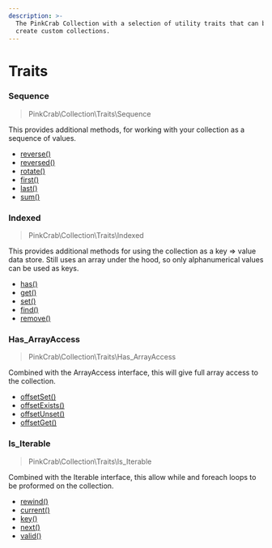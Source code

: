 ```yaml
---
description: >-
  The PinkCrab Collection with a selection of utility traits that can be used to
  create custom collections.
---
```


# Traits

### Sequence 

> PinkCrab\Collection\Traits\Sequence

This provides additional methods, for working with your collection as a sequence of values. 

* [reverse\(\)](./trait-sequence.md#sequence-reverse)
* [reversed\(\)](./trait-sequence.md#sequence-reversed)
* [rotate\(\)](./trait-sequence.md#sequence-rotate)
* [first\(\)](./trait-sequence.md#sequence-first)
* [last\(\)](./trait-sequence.md#sequence-last)
* [sum\(\)](./trait-sequence.md#sequence-sum)

### Indexed

> PinkCrab\Collection\Traits\Indexed

This provides additional methods for using the collection as a key =&gt; value data store. Still uses an array under the hood, so only alphanumerical values can be used as keys.

* [has\(\)](./trait-indexed.md#indexed-has)
* [get\(\)](./trait-indexed.md#indexed-get)
* [set\(\)](./trait-indexed.md#indexed-set)
* [find\(\)](./trait-indexed.md#indexed-find)
* [remove\(\)](./trait-indexed.md#indexed-remove)

### Has_ArrayAccess

> PinkCrab\Collection\Traits\Has_ArrayAccess

Combined with the ArrayAccess interface, this will give full array access to the collection.

* [offsetSet\(\)](./trait-has_arrayaccess.md#offsetget-offset-)
* [offsetExists\(\)](./trait-has_arrayaccess.md#offsetExists-offset-)
* [offsetUnset\(\)](./trait-has_arrayaccess.md#offsetUnset-offset-)
* [offsetGet\(\)](./trait-has_arrayaccess.md#offsetGet-offset-)

### Is_Iterable

> PinkCrab\Collection\Traits\Is_Iterable

Combined with the Iterable interface, this allow while and foreach loops to be proformed on the collection.

* [rewind\(\)](./trait-is_iterable.md#rewind)
* [current\(\)](./trait-is_iterable.md#current)
* [key\(\)](./trait-is_iterable.md#key)
* [next\(\)](./trait-is_iterable.md#next)
* [valid\(\)](./trait-is_iterable.md#valid)


